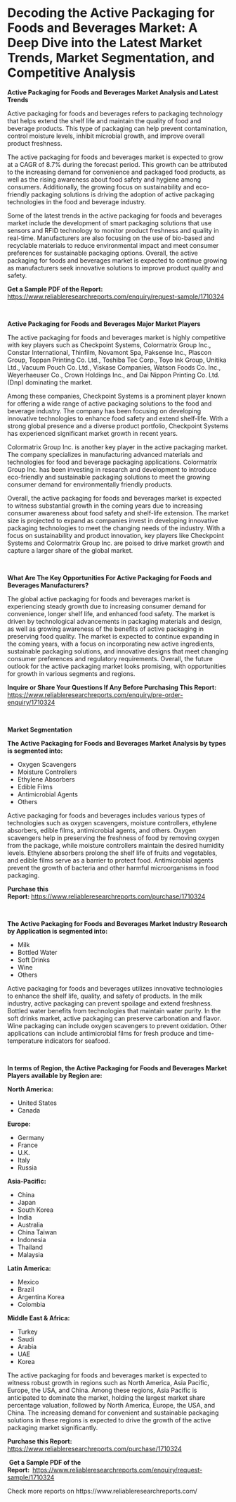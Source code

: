 <p><h1>Decoding the Active Packaging for Foods and Beverages Market: A Deep Dive into the Latest Market Trends, Market Segmentation, and Competitive Analysis</h1></p><p><strong>Active Packaging for Foods and Beverages Market Analysis and Latest Trends</strong></p>
<p><p>Active packaging for foods and beverages refers to packaging technology that helps extend the shelf life and maintain the quality of food and beverage products. This type of packaging can help prevent contamination, control moisture levels, inhibit microbial growth, and improve overall product freshness. </p><p>The active packaging for foods and beverages market is expected to grow at a CAGR of 8.7% during the forecast period. This growth can be attributed to the increasing demand for convenience and packaged food products, as well as the rising awareness about food safety and hygiene among consumers. Additionally, the growing focus on sustainability and eco-friendly packaging solutions is driving the adoption of active packaging technologies in the food and beverage industry.</p><p>Some of the latest trends in the active packaging for foods and beverages market include the development of smart packaging solutions that use sensors and RFID technology to monitor product freshness and quality in real-time. Manufacturers are also focusing on the use of bio-based and recyclable materials to reduce environmental impact and meet consumer preferences for sustainable packaging options. Overall, the active packaging for foods and beverages market is expected to continue growing as manufacturers seek innovative solutions to improve product quality and safety.</p></p>
<p><strong>Get a Sample PDF of the Report:&nbsp;</strong> <a href="https://www.reliableresearchreports.com/enquiry/request-sample/1710324">https://www.reliableresearchreports.com/enquiry/request-sample/1710324</a></p>
<p>&nbsp;</p>
<p><strong>Active Packaging for Foods and Beverages Major Market Players</strong></p>
<p><p>The active packaging for foods and beverages market is highly competitive with key players such as Checkpoint Systems, Colormatrix Group Inc., Constar International, Thinfilm, Novamont Spa, Paksense Inc., Plascon Group, Toppan Printing Co. Ltd., Toshiba Tec Corp., Toyo Ink Group, Unitika Ltd., Vacuum Pouch Co. Ltd., Viskase Companies, Watson Foods Co. Inc., Weyerhaeuser Co., Crown Holdings Inc., and Dai Nippon Printing Co. Ltd. (Dnp) dominating the market.</p><p>Among these companies, Checkpoint Systems is a prominent player known for offering a wide range of active packaging solutions to the food and beverage industry. The company has been focusing on developing innovative technologies to enhance food safety and extend shelf-life. With a strong global presence and a diverse product portfolio, Checkpoint Systems has experienced significant market growth in recent years.</p><p>Colormatrix Group Inc. is another key player in the active packaging market. The company specializes in manufacturing advanced materials and technologies for food and beverage packaging applications. Colormatrix Group Inc. has been investing in research and development to introduce eco-friendly and sustainable packaging solutions to meet the growing consumer demand for environmentally friendly products.</p><p>Overall, the active packaging for foods and beverages market is expected to witness substantial growth in the coming years due to increasing consumer awareness about food safety and shelf-life extension. The market size is projected to expand as companies invest in developing innovative packaging technologies to meet the changing needs of the industry. With a focus on sustainability and product innovation, key players like Checkpoint Systems and Colormatrix Group Inc. are poised to drive market growth and capture a larger share of the global market.</p></p>
<p>&nbsp;</p>
<p><strong>What Are The Key Opportunities For Active Packaging for Foods and Beverages Manufacturers?</strong></p>
<p><p>The global active packaging for foods and beverages market is experiencing steady growth due to increasing consumer demand for convenience, longer shelf life, and enhanced food safety. The market is driven by technological advancements in packaging materials and design, as well as growing awareness of the benefits of active packaging in preserving food quality. The market is expected to continue expanding in the coming years, with a focus on incorporating new active ingredients, sustainable packaging solutions, and innovative designs that meet changing consumer preferences and regulatory requirements. Overall, the future outlook for the active packaging market looks promising, with opportunities for growth in various segments and regions.</p></p>
<p><strong>Inquire or Share Your Questions If Any Before Purchasing This Report:</strong> <a href="https://www.reliableresearchreports.com/enquiry/pre-order-enquiry/1710324">https://www.reliableresearchreports.com/enquiry/pre-order-enquiry/1710324</a></p>
<p>&nbsp;</p>
<p><strong>Market Segmentation</strong></p>
<p><strong>The Active Packaging for Foods and Beverages Market Analysis by types is segmented into:</strong></p>
<p><ul><li>Oxygen Scavengers</li><li>Moisture Controllers</li><li>Ethylene Absorbers</li><li>Edible Films</li><li>Antimicrobial Agents</li><li>Others</li></ul></p>
<p><p>Active packaging for foods and beverages includes various types of technologies such as oxygen scavengers, moisture controllers, ethylene absorbers, edible films, antimicrobial agents, and others. Oxygen scavengers help in preserving the freshness of food by removing oxygen from the package, while moisture controllers maintain the desired humidity levels. Ethylene absorbers prolong the shelf life of fruits and vegetables, and edible films serve as a barrier to protect food. Antimicrobial agents prevent the growth of bacteria and other harmful microorganisms in food packaging.</p></p>
<p><strong>Purchase this Report:&nbsp;</strong><a href="https://www.reliableresearchreports.com/purchase/1710324">https://www.reliableresearchreports.com/purchase/1710324</a></p>
<p>&nbsp;</p>
<p><strong>The Active Packaging for Foods and Beverages Market Industry Research by Application is segmented into:</strong></p>
<p><ul><li>Milk</li><li>Bottled Water</li><li>Soft Drinks</li><li>Wine</li><li>Others</li></ul></p>
<p><p>Active packaging for foods and beverages utilizes innovative technologies to enhance the shelf life, quality, and safety of products. In the milk industry, active packaging can prevent spoilage and extend freshness. Bottled water benefits from technologies that maintain water purity. In the soft drinks market, active packaging can preserve carbonation and flavor. Wine packaging can include oxygen scavengers to prevent oxidation. Other applications can include antimicrobial films for fresh produce and time-temperature indicators for seafood.</p></p>
<p>&nbsp;</p>
<p><strong>In terms of Region, the Active Packaging for Foods and Beverages Market Players available by Region are:</strong></p>
<p>
    <p> <strong> North America: </strong>
        <ul>
            <li>United States</li>
            <li>Canada</li>
        </ul>
        </p> 
    <p> <strong> Europe: </strong>
        <ul>
            <li>Germany</li>
            <li>France</li>
            <li>U.K.</li>
            <li>Italy</li>
            <li>Russia</li>
        </ul>
        </p> 
    <p> <strong> Asia-Pacific: </strong>
        <ul>
            <li>China</li>
            <li>Japan</li>
            <li>South Korea</li>
            <li>India</li>
            <li>Australia</li>
            <li>China Taiwan</li>
            <li>Indonesia</li>
            <li>Thailand</li>
            <li>Malaysia</li>
        </ul>
        </p> 
    <p> <strong> Latin America: </strong>
        <ul>
            <li>Mexico</li>
            <li>Brazil</li>
            <li>Argentina Korea</li>
            <li>Colombia</li>
        </ul>
        </p> 
    <p> <strong> Middle East & Africa: </strong>
        <ul>
            <li>Turkey</li>
            <li>Saudi</li>
            <li>Arabia</li>
            <li>UAE</li>
            <li>Korea</li>
        </ul>
    </p>
    </p>
<p><p>The active packaging for foods and beverages market is expected to witness robust growth in regions such as North America, Asia Pacific, Europe, the USA, and China. Among these regions, Asia Pacific is anticipated to dominate the market, holding the largest market share percentage valuation, followed by North America, Europe, the USA, and China. The increasing demand for convenient and sustainable packaging solutions in these regions is expected to drive the growth of the active packaging market significantly.</p></p>
<p><strong>Purchase this Report: </strong><a href="https://www.reliableresearchreports.com/purchase/1710324">https://www.reliableresearchreports.com/purchase/1710324</a></p>
<p>&nbsp;<strong>Get a Sample PDF of the Report:&nbsp;&nbsp;</strong><a href="https://www.reliableresearchreports.com/enquiry/request-sample/1710324">https://www.reliableresearchreports.com/enquiry/request-sample/1710324</a></p>
<p><strong></strong></p>
<p>Check more reports on https://www.reliableresearchreports.com/</p>
